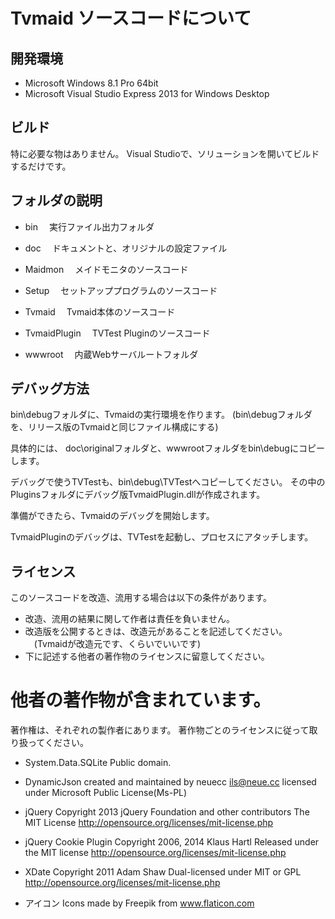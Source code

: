 ﻿Tvmaid ソースコードについて
=============

## 開発環境
* Microsoft Windows 8.1 Pro 64bit
* Microsoft Visual Studio Express 2013 for Windows Desktop

## ビルド
特に必要な物はありません。
Visual Studioで、ソリューションを開いてビルドするだけです。

## フォルダの説明
* bin
　実行ファイル出力フォルダ

* doc
　ドキュメントと、オリジナルの設定ファイル

* Maidmon
　メイドモニタのソースコード

* Setup
　セットアッププログラムのソースコード

* Tvmaid
　Tvmaid本体のソースコード

* TvmaidPlugin
　TVTest Pluginのソースコード

* wwwroot
　内蔵Webサーバルートフォルダ

## デバッグ方法
bin\debugフォルダに、Tvmaidの実行環境を作ります。
(bin\debugフォルダを、リリース版のTvmaidと同じファイル構成にする)

具体的には、
doc\originalフォルダと、wwwrootフォルダをbin\debugにコピーします。

デバッグで使うTVTestも、bin\debug\TVTestへコピーしてください。
その中のPluginsフォルダにデバッグ版TvmaidPlugin.dllが作成されます。

準備ができたら、Tvmaidのデバッグを開始します。

TvmaidPluginのデバッグは、TVTestを起動し、プロセスにアタッチします。


## ライセンス

このソースコードを改造、流用する場合は以下の条件があります。

* 改造、流用の結果に関して作者は責任を負いません。
* 改造版を公開するときは、改造元があることを記述してください。
　(Tvmaidが改造元です、くらいでいいです)
* 下に記述する他者の著作物のライセンスに留意してください。


# 他者の著作物が含まれています。
著作権は、それぞれの製作者にあります。
著作物ごとのライセンスに従って取り扱ってください。


* System.Data.SQLite
Public domain.


* DynamicJson
created and maintained by neuecc <ils@neue.cc>
licensed under Microsoft Public License(Ms-PL)


* jQuery
Copyright 2013 jQuery Foundation and other contributors
The MIT License
<http://opensource.org/licenses/mit-license.php>


* jQuery Cookie Plugin
Copyright 2006, 2014 Klaus Hartl
Released under the MIT license
<http://opensource.org/licenses/mit-license.php>

* XDate
Copyright 2011 Adam Shaw
Dual-licensed under MIT or GPL
<http://opensource.org/licenses/mit-license.php>

* アイコン
Icons made by Freepik from www.flaticon.com
